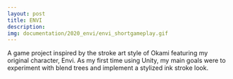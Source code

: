 ```yaml
---
layout: post
title: ENVI
description:
img: documentation/2020_envi/envi_shortgameplay.gif
---
```


<!-- put embedded video here -->

A game project inspired by the stroke art style of Okami featuring my original character, Envi.
As my first time using Unity, my main goals were to experiment with blend trees and implement a stylized ink stroke look.

<div class="img_row">
	<img class="col one" src="{{ site.baseurl }}/documentation/2020_envi/concept_art.png" alt="" title="example image"/>
	<img class="col one" src="{{ site.baseurl }}/documentation/2020_envi/2d_assets.png" alt="" title="example image"/>
</div>
